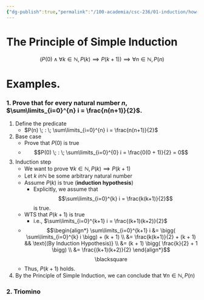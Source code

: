 ```yaml
---
{"dg-publish":true,"permalink":"/100-academia/csc-236/01-induction/how-to-do-induction-proofs/","tags":["university","#lecture","#cs"],"created":"2024-08-04T19:15:56.390-04:00","updated":"2024-09-27T19:08:21.505-04:00"}
---
```


# The Principle of Simple Induction

$$\big(  P(0) \; \land \; \forall k \in \mathbb{N}, P(k) \implies P(k + 1) \big) \implies \forall n \in \mathbb{N}, P(n)$$

# Examples. 

### 1. Prove that for every natural number $n$, $\sum\limits_{i=0}^{n} i = \frac{n(n+1)}{2}$.

1. Define the predicate
    - $P(n) \; : \; \sum\limits_{i=0}^{n} i = \frac{n(n+1)}{2}$
2. Base case
    - Prove that $P(0)$ is true
    - $$P(0) \; : \; \sum\limits_{i=0}^{0} i = \frac{0(0 + 1)}{2} = 0$$
3. Induction step
    - We want to prove $\forall k \in \mathbb{N}, P(k) \implies P(k+1)$
    - Let $k \ in \mathbb{N}$ be some arbitrary natural number
    - Assume $P(k)$ is true (**induction hypothesis**)
        - Explicitly, we assume that $$\sum\limits_{i=0}^{k} i = \frac{k(k+1)}{2}$$is true.
    - WTS that $P(k+1)$ is true
        - i.e., $\sum\limits_{i=0}^{k+1} i = \frac{(k+1)(k+2)}{2}$
    - $$\begin{align*} \sum\limits_{i=0}^{k+1} i &= \bigg( \sum\limits_{i=0}^{k} i \bigg) + (k + 1) \\ &= \frac{k(k+1)}{2} + (k + 1) && \text{(By Induction Hypothesis)} \\ &= (k + 1) \bigg( \frac{k}{2} + 1 \bigg) \\ &= \frac{(k+1)(k+2)}{2} \end{align*}$$<div class="right-align"> <span class="math display">\blacksquare</span> </div>
    - Thus, $P(k+1)$ holds.
4. By the Principle of Simple Induction, we can conclude that $\forall n \in \mathbb{N}, P(n)$

### 2. Triomino

